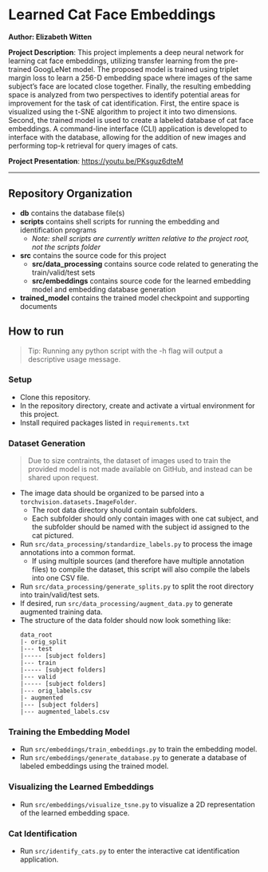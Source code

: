 # Learned Cat Face Embeddings

**Author: Elizabeth Witten**

**Project Description**:
This project implements a deep neural network for learning cat face embeddings, utilizing transfer learning from the pre-trained GoogLeNet model. The proposed model is trained using triplet margin loss to learn a 256-D embedding space where images of the same subject’s face are located close together. Finally, the resulting embedding space is analyzed from two perspectives to identify potential areas for improvement for the task of cat identification. First, the entire space is visualized using the t-SNE algorithm to project it into two dimensions. Second, the trained model is used to create a labeled database of cat face embeddings. A command-line interface (CLI) application is developed to interface with the database, allowing for the addition of new images and performing top-k retrieval for query images of cats.

**Project Presentation**: https://youtu.be/PKsguz6dteM

---

## Repository Organization
- **db** contains the database file(s)
- **scripts** contains shell scripts for running the embedding and identification programs
  - *Note: shell scripts are currently written relative to the project root, not the scripts folder*
- **src** contains the source code for this project
  - **src/data_processing** contains source code related to generating the train/valid/test sets
  - **src/embeddings** contains source code for the learned embedding model and embedding database generation
- **trained_model** contains the trained model checkpoint and supporting documents

## How to run

> Tip: Running any python script with the -h flag will output a descriptive usage message.

### Setup
- Clone this repository.
- In the repository directory, create and activate a virtual environment for this project.
- Install required packages listed in `requirements.txt`

### Dataset Generation

> Due to size contraints, the dataset of images used to train the provided model is not made available on GitHub, and instead can be shared upon request.

- The image data should be organized to be parsed into a `torchvision.datasets.ImageFolder`.
  - The root data directory should contain subfolders.
  - Each subfolder should only contain images with one cat subject, and the subfolder should be named with the subject id assigned to the cat pictured.
- Run `src/data_processing/standardize_labels.py` to process the image annotations into a common format.
  - If using multiple sources (and therefore have multiple annotation files) to compile the dataset, this script will also compile the labels into one CSV file.
- Run `src/data_processing/generate_splits.py` to split the root directory into train/valid/test sets.
- If desired, run `src/data_processing/augment_data.py` to generate augmented training data.
- The structure of the data folder should now look something like:
  ```
  data_root
  |- orig_split
  |--- test
  |----- [subject folders]
  |--- train
  |----- [subject folders]
  |--- valid
  |----- [subject folders]
  |--- orig_labels.csv
  |- augmented
  |--- [subject folders]
  |--- augmented_labels.csv
  ```

### Training the Embedding Model
- Run `src/embeddings/train_embeddings.py` to train the embedding model.
- Run `src/embeddings/generate_database.py` to generate a database of labeled embeddings using the trained model.

### Visualizing the Learned Embeddings
- Run `src/embeddings/visualize_tsne.py` to visualize a 2D representation of the learned embedding space.

### Cat Identification
- Run `src/identify_cats.py` to enter the interactive cat identification application.
